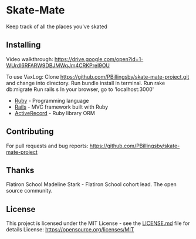 # Skate-Mate

Keep track of all the places you've skated

## Installing

Video walkthrough: https://drive.google.com/open?id=1-WUrdl6RFARW9DBJMWqJm4CRKPreI9OU 

To use VaxLog:
Clone https://github.com/PBillingsby/skate-mate-project.git and change into directory.
Run bundle install in terminal.
Run rake db:migrate
Run rails s
In your browser, go to 'localhost:3000'

* [Ruby](https://www.ruby-lang.org/en/) - Programming language
* [Rails](https://rubyonrails.org/) - MVC framework built with Ruby
* [ActiveRecord](https://github.com/rails/rails/tree/master/activerecord) - Ruby library ORM

## Contributing
  For pull requests and bug reports: https://github.com/PBillingsby/skate-mate-project

## Thanks
Flatiron School
Madeline Stark - Flatiron School cohort lead.
The open source community.

## License

This project is licensed under the MIT License - see the [LICENSE.md](LICENSE.md) file for details
License: https://opensource.org/licenses/MIT
